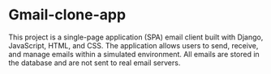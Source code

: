 # Gmail-clone-app
This project is a single-page application (SPA) email client built with Django, JavaScript, HTML, and CSS. The application allows users to send, receive, and manage emails within a simulated environment. All emails are stored in the database and are not sent to real email servers.
